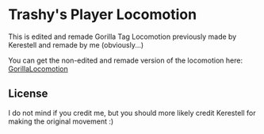 # Trashy's Player Locomotion
This is edited and remade Gorilla Tag Locomotion previously made by Kerestell and remade by me (obviously...)

You can get the non-edited and remade version of the locomotion here: [GorillaLocomotion](https://github.com/Another-Axiom/GorillaLocomotion)

## License
I do not mind if you credit me, but you should more likely credit Kerestell for making the original movement :)
